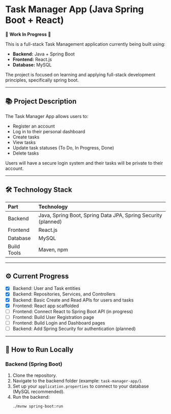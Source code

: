 # Task Manager App (Java Spring Boot + React)

🚧 **Work In Progress** 🚧

This is a full-stack Task Management application currently being built using:

- **Backend:** Java + Spring Boot
- **Frontend:** React.js
- **Database:** MySQL 

The project is focused on learning and applying full-stack development principles, specifically spring boot.

---

## 📚 Project Description

The Task Manager App allows users to:

- Register an account
- Log in to their personal dashboard
- Create tasks
- View tasks
- Update task statuses (To Do, In Progress, Done)
- Delete tasks

Users will have a secure login system and their tasks will be private to their account.

---

## 🛠️ Technology Stack

| Part | Technology |
|:---|:---|
| Backend | Java, Spring Boot, Spring Data JPA, Spring Security (planned) |
| Frontend | React.js |
| Database | MySQL 
| Build Tools | Maven, npm |
---

## ⚙️ Current Progress

- [x] Backend: User and Task entities
- [x] Backend: Repositories, Services, and Controllers
- [x] Backend: Basic Create and Read APIs for users and tasks
- [x] Frontend: React app scaffolded
- [ ] Frontend: Connect React to Spring Boot API (in progress)
- [ ] Frontend: Build User Registration page
- [ ] Frontend: Build Login and Dashboard pages
- [ ] Backend: Add Spring Security for authentication (planned)

---

## 🚀 How to Run Locally

### Backend (Spring Boot)

1. Clone the repository.
2. Navigate to the backend folder (example: `task-manager-app/`).
3. Set up your `application.properties` to connect to your database (MySQL recommended).
4. Run the backend:
   ```bash
   ./mvnw spring-boot:run
